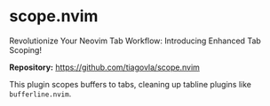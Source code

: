 # scope.nvim

Revolutionize Your Neovim Tab Workflow: Introducing Enhanced Tab Scoping!

**Repository:** <https://github.com/tiagovla/scope.nvim>

This plugin scopes buffers to tabs, cleaning up tabline plugins like `bufferline.nvim`.

<!-- vim: set ft=markdown: -->
